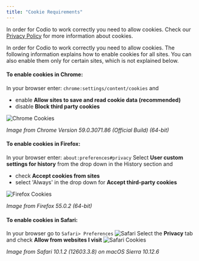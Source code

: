 ```yaml
---
title: "Cookie Requirements"
---
```


In order for Codio to work correctly you need to allow cookies. Check our [Privacy Policy](/legal/privacy/) for more information about cookies.

In order for Codio to work correctly you need to allow cookies. The following information explains how to enable cookies for all sites. You can also enable them only for certain sites, which is not explained below.

#### To enable cookies in Chrome:

In your browser enter: `chrome:settings/content/cookies`
and

- enable **Allow sites to save and read cookie data (recommended)**
- disable **Block third party cookies**
<img alt="Chrome Cookies" src="/img/docs/chromecookies.png" class="simple"/>

*Image from Chrome Version 59.0.3071.86 (Official Build) (64-bit)*

#### To enable cookies in Firefox:
In your browser enter: `about:preferences#privacy`
Select **User custom settings for history** from the drop down in the History section and 

- check **Accept cookies from sites**
- select 'Always' in the drop down for **Accept third-party cookies**
<img alt="Firefox Cookies" src="/img/docs/firefoxcookies.png" class="simple"/>

*Image from Firefox 55.0.2 (64-bit)*

#### To enable cookies in Safari:
In your browser go to `Safari> Preferences`
<img alt="Safari" src="/img/docs/safari.png" class="simple"/>
Select the **Privacy** tab and check **Allow from websites I visit**
<img alt="Safari Cookies" src="/img/docs/safaricookies.png" class="simple"/>

*Image from Safari 10.1.2 (12603.3.8) on macOS Sierra 10.12.6*